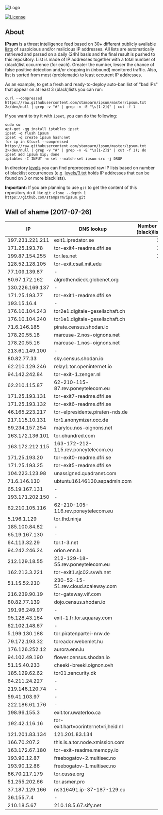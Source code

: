 ![Logo](logo.png)

[![License](https://img.shields.io/badge/license-Public_domain-red.svg)](https://wiki.creativecommons.org/wiki/Public_domain)

About
----

**IPsum** is a threat intelligence feed based on 30+ different publicly available [lists](https://github.com/stamparm/maltrail) of suspicious and/or malicious IP addresses. All lists are automatically retrieved and parsed on a daily (24h) basis and the final result is pushed to this repository. List is made of IP addresses together with a total number of (black)list occurrence (for each). Greater the number, lesser the chance of false positive detection and/or dropping in (inbound) monitored traffic. Also, list is sorted from most (problematic) to least occurent IP addresses.

As an example, to get a fresh and ready-to-deploy auto-ban list of "bad IPs" that appear on at least 3 (black)lists you can run:

```
curl --compressed https://raw.githubusercontent.com/stamparm/ipsum/master/ipsum.txt 2>/dev/null | grep -v "#" | grep -v -E "\s[1-2]$" | cut -f 1
```

If you want to try it with `ipset`, you can do the following:

```
sudo su
apt-get -qq install iptables ipset
ipset -q flush ipsum
ipset -q create ipsum hash:net
for ip in $(curl --compressed https://raw.githubusercontent.com/stamparm/ipsum/master/ipsum.txt 2>/dev/null | grep -v "#" | grep -v -E "\s[1-2]$" | cut -f 1); do ipset add ipsum $ip; done
iptables -I INPUT -m set --match-set ipsum src -j DROP
```

In directory [levels](levels) you can find preprocessed raw IP lists based on number of blacklist occurrences (e.g. [levels/3.txt](levels/3.txt) holds IP addresses that can be found on 3 or more blacklists).

**Important:** If you are planning to use `git` to get the content of this repository do it like `git clone --depth 1 https://github.com/stamparm/ipsum.git`

Wall of shame (2017-07-26)
----

|IP|DNS lookup|Number of (black)lists|
|---|---|--:|
197.231.221.211|exit1.ipredator.se|10
171.25.193.78|tor-exit4-readme.dfri.se|10
199.87.154.255|tor.les.net|10
128.52.128.105|tor-exit.csail.mit.edu|9
77.109.139.87|-|9
80.67.172.162|algrothendieck.globenet.org|9
130.226.169.137|-|9
171.25.193.77|tor-exit1-readme.dfri.se|9
193.15.16.4|-|9
176.10.104.243|tor2e1.digitale-gesellschaft.ch|9
176.10.104.240|tor1e1.digitale-gesellschaft.ch|9
71.6.146.185|pirate.census.shodan.io|9
178.20.55.18|marcuse-2.nos-oignons.net|9
178.20.55.16|marcuse-1.nos-oignons.net|9
213.61.149.100|-|9
80.82.77.33|sky.census.shodan.io|8
62.210.129.246|relay1.tor.openinternet.io|8
94.142.242.84|tor-exit-1.zenger.nl|8
62.210.115.87|62-210-115-87.rev.poneytelecom.eu|8
171.25.193.131|tor-exit7-readme.dfri.se|8
171.25.193.132|tor-exit6-readme.dfri.se|8
46.165.223.217|tor-elpresidente.piraten-nds.de|8
217.115.10.131|tor1.anonymizer.ccc.de|8
89.234.157.254|marylou.nos-oignons.net|8
163.172.136.101|tor.ohundred.com|8
163.172.212.115|163-172-212-115.rev.poneytelecom.eu|8
171.25.193.20|tor-exit0-readme.dfri.se|8
171.25.193.25|tor-exit5-readme.dfri.se|8
104.223.123.98|unassigned.quadranet.com|8
71.6.146.130|ubtuntu16146130.aspadmin.com|8
65.19.167.131|-|8
193.171.202.150|-|8
62.210.105.116|62-210-105-116.rev.poneytelecom.eu|8
5.196.1.129|tor.thd.ninja|8
185.100.84.82|-|8
65.19.167.130|-|8
64.113.32.29|tor.t-3.net|8
94.242.246.24|orion.enn.lu|8
212.129.18.55|212-129-18-55.rev.poneytelecom.eu|8
162.213.3.221|tor-exit1.sjc02.svwh.net|8
51.15.52.230|230-52-15-51.rev.cloud.scaleway.com|8
216.239.90.19|tor-gateway.vif.com|8
80.82.77.139|dojo.census.shodan.io|8
191.96.249.97|-|8
95.128.43.164|exit-1.fr.tor.aquaray.com|8
62.102.148.67|-|8
5.199.130.188|tor.piratenpartei-nrw.de|8
79.172.193.32|toreador.webenlet.hu|8
176.126.252.12|aurora.enn.lu|8
94.102.49.190|flower.census.shodan.io|8
51.15.40.233|cheeki-breeki.oignon.ovh|8
185.129.62.62|tor01.zencurity.dk|8
64.211.24.227|-|8
219.146.120.74|-|8
59.41.103.97|-|8
222.186.61.176|-|8
198.96.155.3|exit.tor.uwaterloo.ca|8
192.42.116.16|tor-exit.hartvoorinternetvrijheid.nl|8
121.201.83.134|121.201.83.134|8
166.70.207.2|this.is.a.tor.node.xmission.com|8
163.172.67.180|tor-exit-readme.memcpy.io|8
193.90.12.87|freebogatov-2.multisec.no|8
193.90.12.86|freebogatov-1.multisec.no|8
66.70.217.179|tor.cusse.org|8
51.255.202.66|tor.asmer.pro|8
37.187.129.166|ns316491.ip-37-187-129.eu|8
36.155.7.4|-|8
210.18.5.67|210.18.5.67.sify.net|8
